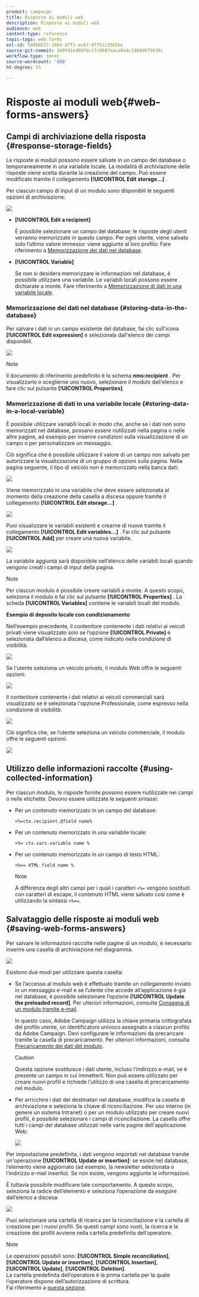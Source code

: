 ```yaml
---
product: campaign
title: Risposte ai moduli web
description: Risposte ai moduli web
audience: web
content-type: reference
topic-tags: web-forms
exl-id: 5d48bb27-1884-47f1-acb7-dff5113565bc
source-git-commit: 360fd1ed8970c17c0687eaca0a4c1960d6f5838c
workflow-type: tm+mt
source-wordcount: '860'
ht-degree: 1%

---
```


# Risposte ai moduli web{#web-forms-answers}

## Campi di archiviazione della risposta {#response-storage-fields}

Le risposte ai moduli possono essere salvate in un campo del database o temporaneamente in una variabile locale. La modalità di archiviazione delle risposte viene scelta durante la creazione del campo. Può essere modificato tramite il collegamento **[!UICONTROL Edit storage...]** .

Per ciascun campo di input di un modulo sono disponibili le seguenti opzioni di archiviazione:

![](assets/s_ncs_admin_survey_select_storage.png)

* **[!UICONTROL Edit a recipient]**

   È possibile selezionare un campo del database: le risposte degli utenti verranno memorizzate in questo campo. Per ogni utente, viene salvato solo l’ultimo valore immesso: viene aggiunto al loro profilo: Fare riferimento a [Memorizzazione dei dati nel database](#storing-data-in-the-database).

* **[!UICONTROL Variable]**

   Se non si desidera memorizzare le informazioni nel database, è possibile utilizzare una variabile. Le variabili locali possono essere dichiarate a monte. Fare riferimento a [Memorizzazione di dati in una variabile locale](#storing-data-in-a-local-variable).

### Memorizzazione dei dati nel database {#storing-data-in-the-database}

Per salvare i dati in un campo esistente del database, fai clic sull&#39;icona **[!UICONTROL Edit expression]** e selezionala dall&#39;elenco dei campi disponibili.

![](assets/s_ncs_admin_survey_storage_type1.png)

>[!NOTE]
>
>Il documento di riferimento predefinito è lo schema **nms:recipient** . Per visualizzarlo o sceglierne uno nuovo, selezionare il modulo dall&#39;elenco e fare clic sul pulsante **[!UICONTROL Properties]**.

### Memorizzazione di dati in una variabile locale {#storing-data-in-a-local-variable}

È possibile utilizzare variabili locali in modo che, anche se i dati non sono memorizzati nel database, possano essere riutilizzati nella pagina o nelle altre pagine, ad esempio per inserire condizioni sulla visualizzazione di un campo o per personalizzare un messaggio.

Ciò significa che è possibile utilizzare il valore di un campo non salvato per autorizzare la visualizzazione di un gruppo di opzioni sulla pagina. Nella pagina seguente, il tipo di veicolo non è memorizzato nella banca dati:

![](assets/s_ncs_admin_survey_no_storage_variable.png)

Viene memorizzato in una variabile che deve essere selezionata al momento della creazione della casella a discesa oppure tramite il collegamento **[!UICONTROL Edit storage...]** .

![](assets/s_ncs_admin_survey_no_storage_variable2.png)

Puoi visualizzare le variabili esistenti e crearne di nuove tramite il collegamento **[!UICONTROL Edit variables...]** . Fai clic sul pulsante **[!UICONTROL Add]** per creare una nuova variabile.

![](assets/s_ncs_admin_survey_add_a_variable.png)

La variabile aggiunta sarà disponibile nell’elenco delle variabili locali quando vengono creati i campi di input della pagina.

>[!NOTE]
>
>Per ciascun modulo è possibile creare variabili a monte. A questo scopo, seleziona il modulo e fai clic sul pulsante **[!UICONTROL Properties]** . La scheda **[!UICONTROL Variables]** contiene le variabili locali del modulo.

**Esempio di deposito locale con condizionamento**

Nell’esempio precedente, il contenitore contenente i dati relativi ai veicoli privati viene visualizzato solo se l’opzione **[!UICONTROL Private]** è selezionata dall’elenco a discesa, come indicato nella condizione di visibilità:

![](assets/s_ncs_admin_survey_add_a_condition.png)

Se l&#39;utente seleziona un veicolo privato, il modulo Web offre le seguenti opzioni:

![](assets/s_ncs_admin_survey_no_storage_conda.png)

Il contenitore contenente i dati relativi ai veicoli commerciali sarà visualizzato se è selezionata l&#39;opzione Professionale, come espresso nella condizione di visibilità:

![](assets/s_ncs_admin_survey_view_a_condition.png)

Ciò significa che, se l’utente seleziona un veicolo commerciale, il modulo offre le seguenti opzioni:

![](assets/s_ncs_admin_survey_no_storage_condb.png)

## Utilizzo delle informazioni raccolte {#using-collected-information}

Per ciascun modulo, le risposte fornite possono essere riutilizzate nei campi o nelle etichette. Devono essere utilizzate le seguenti sintassi:

* Per un contenuto memorizzato in un campo del database:

   ```
   <%=ctx.recipient.@field name%
   ```

* Per un contenuto memorizzato in una variabile locale:

   ```
   <%= ctx.vars.variable name %
   ```

* Per un contenuto memorizzato in un campo di testo HTML:

   ```
   <%== HTML field name %
   ```

   >[!NOTE]
   >
   >A differenza degli altri campi per i quali i caratteri `<%=` vengono sostituiti con caratteri di escape, il contenuto HTML viene salvato così come è utilizzando la sintassi `<%==`.

## Salvataggio delle risposte ai moduli web {#saving-web-forms-answers}

Per salvare le informazioni raccolte nelle pagine di un modulo, è necessario inserire una casella di archiviazione nel diagramma.

![](assets/s_ncs_admin_survey_save_box.png)

Esistono due modi per utilizzare questa casella:

* Se l’accesso al modulo web è effettuato tramite un collegamento inviato in un messaggio e-mail e se l’utente che accede all’applicazione è già nel database, è possibile selezionare l’opzione **[!UICONTROL Update the preloaded record]**. Per ulteriori informazioni, consulta [Consegna di un modulo tramite e-mail](publishing-a-web-form.md#delivering-a-form-via-email).

   In questo caso, Adobe Campaign utilizza la chiave primaria crittografata del profilo utente, un identificatore univoco assegnato a ciascun profilo da Adobe Campaign. Devi configurare le informazioni da precaricare tramite la casella di precaricamento. Per ulteriori informazioni, consulta [Precaricamento dei dati del modulo](publishing-a-web-form.md#pre-loading-the-form-data).

   >[!CAUTION]
   >
   >Questa opzione sostituisce i dati utente, incluso l’indirizzo e-mail, se è presente un campo in cui immetterli. Non può essere utilizzato per creare nuovi profili e richiede l’utilizzo di una casella di precaricamento nel modulo.

* Per arricchire i dati dei destinatari nel database, modifica la casella di archiviazione e seleziona la chiave di riconciliazione. Per uso interno (in genere un sistema Intranet) o per un modulo utilizzato per creare nuovi profili, è possibile selezionare i campi di riconciliazione. La casella offre tutti i campi del database utilizzati nelle varie pagine dell&#39;applicazione Web:

   ![](assets/s_ncs_admin_survey_save_box_edit.png)

Per impostazione predefinita, i dati vengono importati nel database tramite un&#39;operazione **[!UICONTROL Update or insertion]**: se esiste nel database, l’elemento viene aggiornato (ad esempio, la newsletter selezionata o l’indirizzo e-mail inserito). Se non esiste, vengono aggiunte le informazioni.

È tuttavia possibile modificare tale comportamento. A questo scopo, seleziona la radice dell’elemento e seleziona l’operazione da eseguire dall’elenco a discesa:

![](assets/s_ncs_admin_survey_save_operation.png)

Puoi selezionare una cartella di ricerca per la riconciliazione e la cartella di creazione per i nuovi profili. Se questi campi sono vuoti, la ricerca e la creazione dei profili avviene nella cartella predefinita dell’operatore.

>[!NOTE]
>
>Le operazioni possibili sono: **[!UICONTROL Simple reconciliation]**, **[!UICONTROL Update or insertion]**, **[!UICONTROL Insertion]**, **[!UICONTROL Update]**, **[!UICONTROL Deletion]**.\
>La cartella predefinita dell’operatore è la prima cartella per la quale l’operatore dispone dell’autorizzazione di scrittura.\
>Fai riferimento a [questa sezione](../../platform/using/access-management.md).
